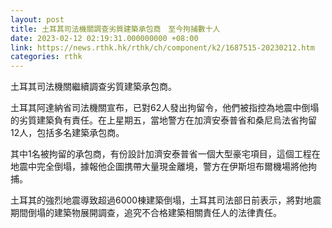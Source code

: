 ```yaml
---
layout: post
title: 土耳其司法機關調查劣質建築承包商　至今拘捕數十人
date: 2023-02-12 02:19:31.000000000 +08:00
link: https://news.rthk.hk/rthk/ch/component/k2/1687515-20230212.htm
categories: rthk
---
```


土耳其司法機關繼續調查劣質建築承包商。

土耳其阿達納省司法機關宣布，已對62人發出拘留令，他們被指控為地震中倒塌的劣質建築負有責任。在上星期五，當地警方在加濟安泰普省和桑尼烏法省拘留12人，包括多名建築承包商。

其中1名被拘留的承包商，有份設計加濟安泰普省一個大型豪宅項目，這個工程在地震中完全倒塌，據報他企圖携帶大量現金離境，警方在伊斯坦布爾機場將他拘捕。

土耳其的強烈地震導致超過6000棟建築倒塌，土耳其司法部日前表示，將對地震期間倒塌的建築物展開調查，追究不合格建築相關責任人的法律責任。
